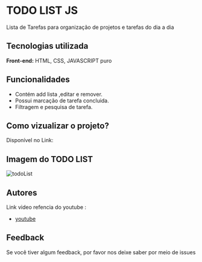 
# TODO LIST JS

Lista de Tarefas para organização de projetos e tarefas do dia a dia



## Tecnologias utilizada

**Front-end:** HTML, CSS, JAVASCRIPT puro



## Funcionalidades

- Contém add lista ,editar e remover.
- Possui marcação de tarefa concluida.
- Filtragem e pesquisa de tarefa.



## Como vizualizar o projeto?

Disponível no Link: 

## Imagem do TODO LIST

![todoList](https://user-images.githubusercontent.com/86030679/185241407-eba8dda5-b72b-4be1-bf45-8456939576f6.jpg)


## Autores

Link video refencia do youtube :
- [youtube](https://www.youtube.com/watch?v=HSssE1PRQcA&ab_channel=MatheusBattisti-HoradeCodar)


## Feedback

Se você tiver algum feedback, por favor nos deixe saber por meio de issues


